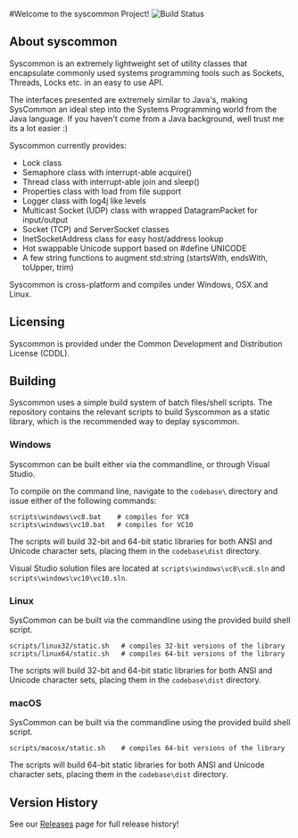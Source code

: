 #Welcome to the syscommon Project! ![Build Status](https://travis-ci.org/michaelrfraser/syscommon.svg?branch=master)
## About syscommon
Syscommon is an extremely lightweight set of utility classes that encapsulate
commonly used systems programming tools such as Sockets, Threads, Locks etc.
in an easy to use API.

The interfaces presented are extremely similar to Java's, making SysCommon an
ideal step into the Systems Programming world from the Java language. If you
haven't come from a Java background, well trust me its a lot easier :)

Syscommon currently provides:
- Lock class
- Semaphore class with interrupt-able acquire()
- Thread class with interrupt-able join and sleep()
- Properties class with load from file support
- Logger class with log4j like levels
- Multicast Socket (UDP) class with wrapped DatagramPacket for input/output
- Socket (TCP) and ServerSocket classes
- InetSocketAddress class for easy host/address lookup
- Hot swappable Unicode support based on #define UNICODE
- A few string functions to augment std:string (startsWith, endsWith, toUpper, 
  trim)

Syscommon is cross-platform and compiles under Windows, OSX and Linux.

## Licensing
Syscommon is provided under the Common Development and Distribution License (CDDL).

## Building
Syscommon uses a simple build system of batch files/shell scripts. The repository
contains the relevant scripts to build Syscommon as a static library, which is the
recommended way to deplay syscommon.

### Windows
Syscommon can be built either via the commandline, or through Visual Studio.

To compile on the command line, navigate to the `codebase\` directory and issue either
of the following commands:

```
scripts\windows\vc8.bat    # compiles for VC8
scripts\windows\vc10.bat   # compiles for VC10
```

The scripts will build 32-bit and 64-bit static libraries for both ANSI and Unicode 
character sets, placing them in the `codebase\dist` directory.

Visual Studio solution files are located at `scripts\windows\vc8\vc8.sln` and 
`scripts\windows\vc10\vc10.sln`.

### Linux
SysCommon can be built via the commandline using the provided build shell script.

```
scripts/linux32/static.sh   # compiles 32-bit versions of the library
scripts/linux64/static.sh   # compiles 64-bit versions of the library
```

The scripts will build 32-bit and 64-bit static libraries for both ANSI and Unicode 
character sets, placing them in the `codebase\dist` directory.

### macOS
SysCommon can be built via the commandline using the provided build shell script.

```
scripts/macosx/static.sh    # compiles 64-bit versions of the library
```

The scripts will build 64-bit static libraries for both ANSI and Unicode character 
sets, placing them in the `codebase\dist` directory.

## Version History ##
See our [Releases](https://github.com/michaelrfraser/syscommon/releases) page for full release history!
